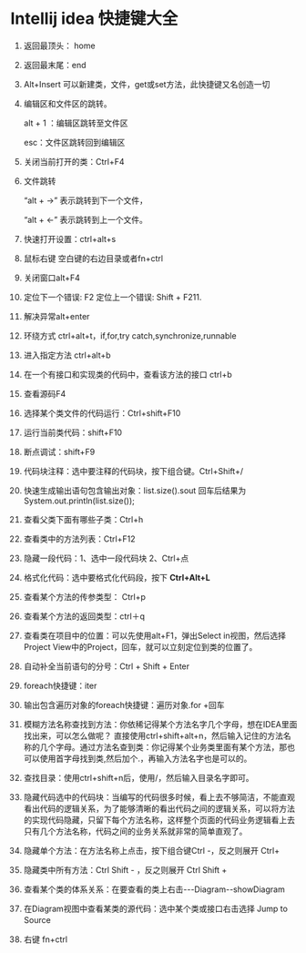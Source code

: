 # Intellij idea 快捷键大全

1. 返回最顶头： home

2. 返回最末尾：end

3. Alt+Insert  可以新建类，文件，get或set方法，此快捷键又名创造一切

4. 编辑区和文件区的跳转。                                                                                                          

   alt + 1 ：编辑区跳转至文件区

   esc：文件区跳转回到编辑区

5. 关闭当前打开的类：Ctrl+F4

6. 文件跳转                                                                                                                                   

     “alt + →” 表示跳转到下一个文件，

     “alt + ←” 表示跳转到上一个文件。

7. 快速打开设置：ctrl+alt+s

8. 鼠标右键 空白键的右边目录或者fn+ctrl

9. 关闭窗口alt+F4

10. 定位下一个错误: F2 定位上一个错误: Shift + F211. 

11. 解决异常alt+enter

12. 环绕方式 ctrl+alt+t，if,for,try catch,synchronize,runnable

13. 进入指定方法 ctrl+alt+b

14. 在一个有接口和实现类的代码中，查看该方法的接口 ctrl+b

15. 查看源码F4

16. 选择某个类文件的代码运行：Ctrl+shift+F10

17. 运行当前类代码：shift+F10

18. 断点调试：shift+F9

19. 代码块注释：选中要注释的代码块，按下组合键。Ctrl+Shift+/ 

20. 快速生成输出语句包含输出对象：list.size().sout  回车后结果为 System.out.println(list.size());

21. 查看父类下面有哪些子类：Ctrl+h

22. 查看类中的方法列表：Ctrl+F12

23. 隐藏一段代码：1、选中一段代码块  2、Ctrl+点 

24. 格式化代码：选中要格式化代码段，按下 **Ctrl+Alt+L**

25. 查看某个方法的传参类型： Ctrl+p

26. 查看某个方法的返回类型：ctrl＋q

27. 查看类在项目中的位置：可以先使用alt+F1，弹出Select in视图，然后选择Project View中的Project，回车，就可以立刻定位到类的位置了。

28. 自动补全当前语句的分号：Ctrl + Shift + Enter

29. foreach快捷键：iter

30. 输出包含遍历对象的foreach快捷键：遍历对象.for +回车

31. 模糊方法名称查找到方法：你依稀记得某个方法名字几个字母，想在IDEA里面找出来，可以怎么做呢？ 直接使用ctrl+shift+alt+n，然后输入记住的方法名称的几个字母。通过方法名查到类：你记得某个业务类里面有某个方法，那也可以使用首字母找到类,然后加个.，再输入方法名字也是可以的。

32. 查找目录：使用ctrl+shift+n后，使用/，然后输入目录名字即可。

33. 隐藏代码选中的代码块：当编写的代码很多时候，看上去不够简洁，不能直观看出代码的逻辑关系，为了能够清晰的看出代码之间的逻辑关系，可以将方法的实现代码隐藏，只留下每个方法名称，这样整个页面的代码业务逻辑看上去只有几个方法名称，代码之间的业务关系就非常的简单直观了。

34. 隐藏单个方法：在方法名称上点击，按下组合键Ctrl -，反之则展开 Ctrl+ 

35. 隐藏类中所有方法：Ctrl Shift - ，反之则展开 Ctrl Shift +

36. 查看某个类的体系关系：在要查看的类上右击---Diagram--showDiagram

37. 在Diagram视图中查看某类的源代码：选中某个类或接口右击选择 Jump to Source　
38. 右键 fn+ctrl
